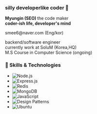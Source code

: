 ### silly developerlike coder 👋

<b>Myungin (SEO) </b> the code maker
<br>
<b>coder-ish life, developer's mind</b>
</p>
<p>
smee6@naver.com (Eng/kor)<br>
</p>
backend/software engineer <br>
currently work at SoluM (Korea,HQ) <br>
M.S Course in Computer Science (ongoing)

<br>

### 💼 Skills & Technologies
- ![Node.js](https://img.shields.io/badge/Node.js-green)
- ![Express.js](https://img.shields.io/badge/Express.js-Your%20Version-YourColor)
- ![Redis](https://img.shields.io/badge/redis-%23DD0031.svg?style=for-the-badge&logo=redis&logoColor=white)
- ![MongoDB](https://img.shields.io/badge/MongoDB-Your%20Version-YourColor)
- ![JavaScript](https://img.shields.io/badge/JavaScript-Your%20Version-YourColor)
- ![Design Patterns](https://img.shields.io/badge/Design%20Patterns-Your%20Expertise-YourColor)
- ![Ubuntu](https://img.shields.io/badge/Ubuntu-E95420?style=for-the-badge&logo=ubuntu&logoColor=white)
